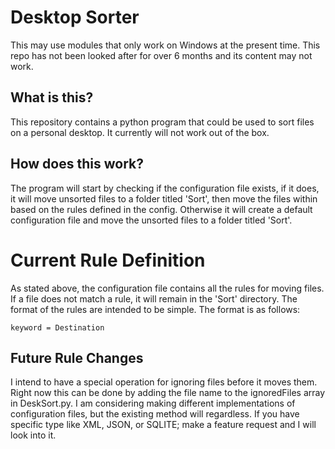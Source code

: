 # Desktop Sorter
This may use modules that only work on Windows at the present time. This repo has not been looked after for over 6 months and its content may not work.

## What is this?
This repository contains a python program that could be used to sort files on a personal desktop. It currently will not work out of the box.

## How does this work?
The program will start by checking if the configuration file exists, if it does, it will move unsorted files to a folder titled 'Sort', then move the files within based on the rules defined in the config. Otherwise it will create a default configuration file and move the unsorted files to a folder titled 'Sort'.

# Current Rule Definition
As stated above, the configuration file contains all the rules for moving files. If a file does not match a rule, it will remain in the 'Sort' directory. The format of the rules are intended to be simple. The format is as follows:
```
keyword = Destination
```
## Future Rule Changes
I intend to have a special operation for ignoring files before it moves them. Right now this can be done by adding the file name to the ignoredFiles array in DeskSort.py. I am considering making different implementations of configuration files, but the existing method will regardless. If you have specific type like XML, JSON, or SQLITE; make a feature request and I will look into it.
